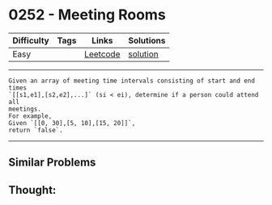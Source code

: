 # 0252 - Meeting Rooms

Difficulty  | Tags | Links | Solutions
----------- | ---- | ----- | -----
Easy |  | [Leetcode](https://leetcode.com/problems/meeting-rooms) | [solution](https://leetcode.com/problems/meeting-rooms/solution/)


-----------

```
Given an array of meeting time intervals consisting of start and end times
`[[s1,e1],[s2,e2],...]` (si < ei), determine if a person could attend all
meetings.
For example,
Given `[[0, 30],[5, 10],[15, 20]]`,
return `false`.
```

-----------


## Similar Problems




## Thought:
